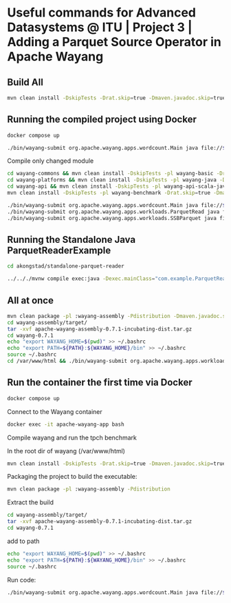 # Useful commands for Advanced Datasystems @ ITU | Project 3 | Adding a Parquet Source Operator in Apache Wayang

## Build All
```bash
mvn clean install -DskipTests -Drat.skip=true -Dmaven.javadoc.skip=true -Djacoco.skip=true
```
## Running the compiled project using Docker

```bash
docker compose up
```

```bash
./bin/wayang-submit org.apache.wayang.apps.wordcount.Main java file://$(pwd)/README.md
```

Compile only changed module
```bash
cd wayang-commons && mvn clean install -DskipTests -pl wayang-basic -Drat.skip=true -Dmaven.javadoc.skip=true -Djacoco.skip=true && cd ..
cd wayang-platforms && mvn clean install -DskipTests -pl wayang-java -Drat.skip=true -  Dmaven.javadoc.skip=true -Djacoco.skip=true && cd ..
cd wayang-api && mvn clean install -DskipTests -pl wayang-api-scala-java -Drat.skip=true -Dmaven.javadoc.skip=true -Djacoco.skip=true && cd ..
mvn clean install -DskipTests -pl wayang-benchmark -Drat.skip=true -Dmaven.javadoc.skip=true -Djacoco.skip=true

./bin/wayang-submit org.apache.wayang.apps.wordcount.Main java file://$(pwd)/README.md
./bin/wayang-submit org.apache.wayang.apps.workloads.ParquetRead java file://$(pwd)/data/supplier/sf1_supplier.parquet
./bin/wayang-submit org.apache.wayang.apps.workloads.SSBParquet java file://$(pwd)/data/supplier/sf1_supplier.parquet

```

## Running the Standalone Java ParquetReaderExample

```bash
cd akongstad/standalone-parquet-reader
```

```bash
../.././mvnw compile exec:java -Dexec.mainClass="com.example.ParquetReaderExample"
```

## All at once

```bash
mvn clean package -pl :wayang-assembly -Pdistribution -Dmaven.javadoc.skip=true -Djacoco.skip=true
cd wayang-assembly/target/
tar -xvf apache-wayang-assembly-0.7.1-incubating-dist.tar.gz
cd wayang-0.7.1
echo "export WAYANG_HOME=$(pwd)" >> ~/.bashrc
echo "export PATH=${PATH}:${WAYANG_HOME}/bin" >> ~/.bashrc
source ~/.bashrc
cd /var/www/html && ./bin/wayang-submit org.apache.wayang.apps.workloads.ParquetRead java file://$(pwd)/data/supplier/sf1_supplier.parquet


```

## Run the container the first time via Docker

```bash
docker compose up
```

Connect to the Wayang container

```bash
docker exec -it apache-wayang-app bash
```

Compile wayang and run the tpch benchmark

In the root dir of wayang (/var/www/html)

```bash
mvn clean install -DskipTests -Drat.skip=true -Dmaven.javadoc.skip=true -Djacoco.skip=true
```

Packaging the project to build the executable:

```bash
mvn clean package -pl :wayang-assembly -Pdistribution
```

Extract the build

```bash
cd wayang-assembly/target/
tar -xvf apache-wayang-assembly-0.7.1-incubating-dist.tar.gz
cd wayang-0.7.1
```

add to path

```bash
echo "export WAYANG_HOME=$(pwd)" >> ~/.bashrc
echo "export PATH=${PATH}:${WAYANG_HOME}/bin" >> ~/.bashrc
source ~/.bashrc
```

Run code:

```bash
./bin/wayang-submit org.apache.wayang.apps.wordcount.Main java file://$(pwd)/README.md
```
